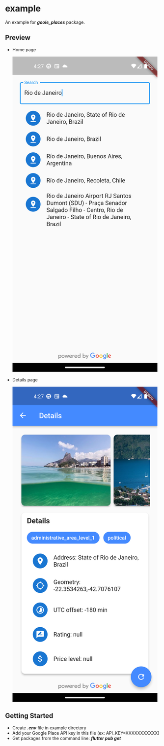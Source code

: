 # example

An example for **_goole_places_** package.

## Preview

- Home page

  ![Home page](images/home_page.png)

- Details page

  ![Details page](images/detail_page.png)

## Getting Started

- Create **_.env_** file in example directory
- Add your Google Place API key in this file (ex: API_KEY=XXXXXXXXXXX)
- Get packages from the command line: **_flutter pub get_**
